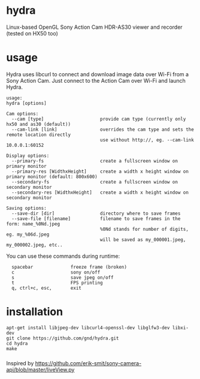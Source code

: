 # hydra
Linux-based OpenGL Sony Action Cam HDR-AS30 viewer and recorder (tested on HX50 too)

# usage
Hydra uses libcurl to connect and download image data over Wi-Fi from a Sony Action Cam.
Just connect to the Action Cam over Wi-Fi and launch Hydra.

```
usage:
hydra [options]

Cam options:
  --cam [type]                     provide cam type (currently only hx50 and as30 (default))
  --cam-link [link]                overrides the cam type and sets the remote location directly
                                   use without http://, eg. --cam-link 10.0.0.1:60152

Display options:
  --primary-fs                     create a fullscreen window on primary monitor
  --primary-res [WidthxHeight]     create a width x height window on primary monitor (default: 800x600)
  --secondary-fs                   create a fullscreen window on secondary monitor
  --secondary-res [WidthxHeight]   create a width x height window on secondary monitor

Saving options:
  --save-dir [dir]                 directory where to save frames
  --save-file [filename]           filename to save frames in the form: name_%0Nd.jpeg
                                   %0Nd stands for number of digits, eg. my_%06d.jpeg
                                   will be saved as my_000001.jpeg, my_000002.jpeg, etc..
```
You can use these commands during runtime:

```
  spacebar              freeze frame (broken)
  c                     sony on/off
  s                     save jpeg on/off
  t                     FPS printing
  q, ctrl+c, esc,       exit
```

# installation

```
apt-get install libjpeg-dev libcurl4-openssl-dev libglfw3-dev libxi-dev
git clone https://github.com/gnd/hydra.git
cd hydra
make
```

###
Inspired by https://github.com/erik-smit/sony-camera-api/blob/master/liveView.py
